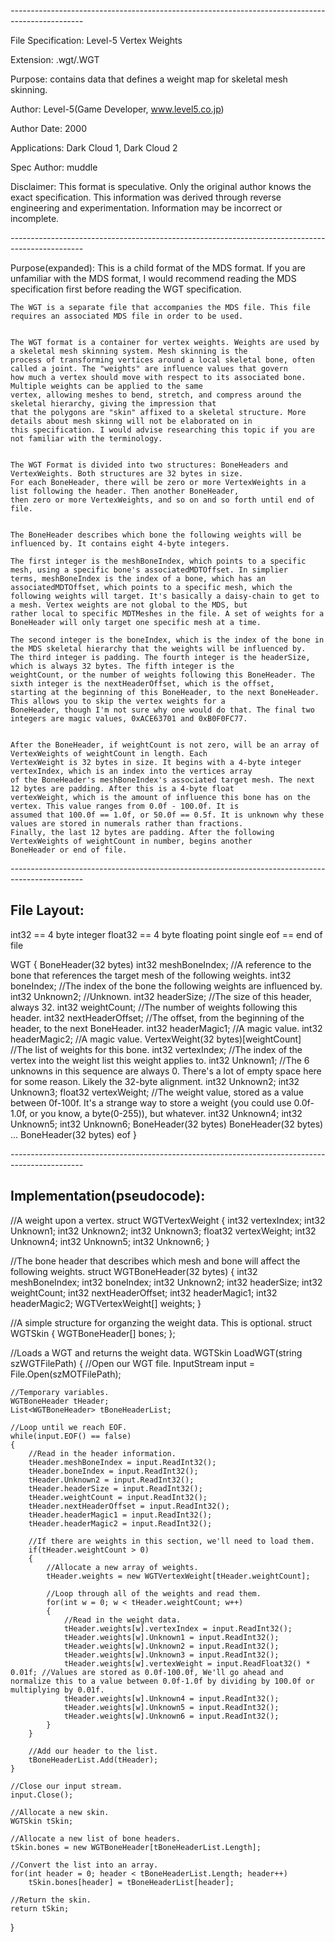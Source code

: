 *------------------------------------------------------------------------------------------------*

File Specification:		Level-5 Vertex Weights

Extension:			.wgt/.WGT

Purpose:			contains data that defines a weight map for skeletal mesh skinning.

Author:				Level-5(Game Developer, www.level5.co.jp)

Author Date:			2000

Applications:			Dark Cloud 1, Dark Cloud 2

Spec Author:			muddle

Disclaimer:				This format is speculative. Only the original author knows the exact specification.
	This information was derived through reverse engineering and experimentation. Information may be incorrect or	
	incomplete.

*------------------------------------------------------------------------------------------------*

Purpose(expanded):		This is a child format of the MDS format. If you are unfamiliar with the MDS format, I would 
	recommend reading the MDS specification first before reading the WGT specification.
	
	The WGT is a separate file that accompanies the MDS file. This file requires an associated MDS file in order to be used.
	
	
	The WGT format is a container for vertex weights. Weights are used by a skeletal mesh skinning system. Mesh skinning is the
	process of transforming vertices around a local skeletal bone, often called a joint. The "weights" are influence values that govern
	how much a vertex should move with respect to its associated bone. Multiple weights can be applied to the same
	vertex, allowing meshes to bend, stretch, and compress around the skeletal hierarchy, giving the impression that
	that the polygons are "skin" affixed to a skeletal structure. More details about mesh skinng will not be elaborated on in 
	this specification. I would advise researching this topic if you are not familiar with the terminology.
	

	The WGT Format is divided into two structures: BoneHeaders and VertexWeights. Both structures are 32 bytes in size.
	For each BoneHeader, there will be zero or more VertexWeights in a list following the header. Then another BoneHeader,
	then zero or more VertexWeights, and so on and so forth until end of file.
	
	
	The BoneHeader describes which bone the following weights will be influenced by. It contains eight 4-byte integers. 
	
	The first integer is the meshBoneIndex, which points to a specific mesh, using a specific bone's associatedMDTOffset. In simplier
	terms, meshBoneIndex is the index of a bone, which has an associatedMDTOffset, which points to a specific mesh, which the
	following weights will target. It's basically a daisy-chain to get to a mesh. Vertex weights are not global to the MDS, but 
	rather local to specific MDTMeshes in the file. A set of weights for a BoneHeader will only target one specific mesh at a time.
	
	The second integer is the boneIndex, which is the index of the bone in the MDS skeletal hierarchy that the weights will be influenced by.
	The third integer is padding. The fourth integer is the headerSize, which is always 32 bytes. The fifth integer is the
	weightCount, or the number of weights following this BoneHeader. The sixth integer is the nextHeaderOffset, which is the offset,
	starting at the beginning of this BoneHeader, to the next BoneHeader. This allows you to skip the vertex weights for a
	BoneHeader, though I'm not sure why one would do that. The final two integers are magic values, 0xACE63701 and 0xB0F0FC77.
	
	
	After the BoneHeader, if weightCount is not zero, will be an array of VertexWeights of weightCount in length. Each
	VertexWeight is 32 bytes in size. It begins with a 4-byte integer vertexIndex, which is an index into the vertices array
	of the BoneHeader's meshBoneIndex's associated target mesh. The next 12 bytes are padding. After this is a 4-byte float
	vertexWeight, which is the amount of influence this bone has on the vertex. This value ranges from 0.0f - 100.0f. It is
	assumed that 100.0f == 1.0f, or 50.0f == 0.5f. It is unknown why these values are stored in numerals rather than fractions.
	Finally, the last 12 bytes are padding. After the following VertexWeights of weightCount in number, begins another 
	BoneHeader or end of file.
	
*------------------------------------------------------------------------------------------------*

File Layout:
---------------------------
int32 == 4 byte integer
float32 == 4 byte floating point single
eof == end of file

WGT
{
	BoneHeader(32 bytes)
	    int32 meshBoneIndex;			//A reference to the bone that references the target mesh of the following weights.
        int32 boneIndex;				//The index of the bone the following weights are influenced by.
        int32 Unknown2;					//Unknown.
        int32 headerSize;				//The size of this header, always 32.
        int32 weightCount;				//The number of weights following this header.
        int32 nextHeaderOffset;			//The offset, from the beginning of the header, to the next BoneHeader.
        int32 headerMagic1;				//A magic value.
        int32 headerMagic2;				//A magic value.
		VertexWeight(32 bytes)[weightCount]		//The list of weights for this bone.
			int32 vertexIndex;         	//The index of the vertex into the weight list this weight applies to.
			int32 Unknown1;            	//The 6 unknowns in this sequence are always 0. There's a lot of empty space here for some reason. Likely the 32-byte alignment.
			int32 Unknown2;
			int32 Unknown3;
			float32 vertexWeight;      	//The weight value, stored as a value between 0f-100f. It's a strange way to store a weight (you could use 0.0f-1.0f, or you know, a byte(0-255)), but whatever.
			int32 Unknown4;
			int32 Unknown5;
			int32 Unknown6;
	BoneHeader(32 bytes)
	BoneHeader(32 bytes)
	...
	BoneHeader(32 bytes)
	eof
}

*------------------------------------------------------------------------------------------------*

Implementation(pseudocode):
---------------------------

//A weight upon a vertex.
struct WGTVertexWeight
{
	int32 vertexIndex;
	int32 Unknown1;
	int32 Unknown2;
	int32 Unknown3;
	float32 vertexWeight;
	int32 Unknown4;
	int32 Unknown5;
	int32 Unknown6;
}

//The bone header that describes which mesh and bone will affect the following weights.
struct WGTBoneHeader(32 bytes)
{
	int32 meshBoneIndex;
	int32 boneIndex;
	int32 Unknown2;
	int32 headerSize;
	int32 weightCount;
	int32 nextHeaderOffset;
	int32 headerMagic1;
	int32 headerMagic2;
	WGTVertexWeight[] weights;
}

//A simple structure for organzing the weight data. This is optional.
struct WGTSkin
{
	WGTBoneHeader[] bones;
};

//Loads a WGT and returns the weight data.
WGTSkin LoadWGT(string szWGTFilePath)
{
	//Open our WGT file.
	InputStream input = File.Open(szMOTFilePath);
	
	//Temporary variables.
	WGTBoneHeader tHeader;
	List<WGTBoneHeader> tBoneHeaderList;
	
	//Loop until we reach EOF.
	while(input.EOF() == false)
	{
		//Read in the header information.
		tHeader.meshBoneIndex = input.ReadInt32();
		tHeader.boneIndex = input.ReadInt32();
		tHeader.Unknown2 = input.ReadInt32();
		tHeader.headerSize = input.ReadInt32();
		tHeader.weightCount = input.ReadInt32();
		tHeader.nextHeaderOffset = input.ReadInt32();
		tHeader.headerMagic1 = input.ReadInt32();
		tHeader.headerMagic2 = input.ReadInt32();
		
		//If there are weights in this section, we'll need to load them.
		if(tHeader.weightCount > 0)
		{
			//Allocate a new array of weights.
			tHeader.weights = new WGTVertexWeight[tHeader.weightCount];
			
			//Loop through all of the weights and read them.
			for(int w = 0; w < tHeader.weightCount; w++)
			{			
				//Read in the weight data.
				tHeader.weights[w].vertexIndex = input.ReadInt32();
				tHeader.weights[w].Unknown1 = input.ReadInt32();
				tHeader.weights[w].Unknown2 = input.ReadInt32();
				tHeader.weights[w].Unknown3 = input.ReadInt32();
				tHeader.weights[w].vertexWeight = input.ReadFloat32() * 0.01f; //Values are stored as 0.0f-100.0f, We'll go ahead and normalize this to a value between 0.0f-1.0f by dividing by 100.0f or multiplying by 0.01f.
				tHeader.weights[w].Unknown4 = input.ReadInt32();
				tHeader.weights[w].Unknown5 = input.ReadInt32();
				tHeader.weights[w].Unknown6 = input.ReadInt32();
			}
		}
		
		//Add our header to the list.
		tBoneHeaderList.Add(tHeader);
	}
	
	//Close our input stream.
	input.Close();
	
	//Allocate a new skin.
	WGTSkin tSkin;
	
	//Allocate a new list of bone headers.
	tSkin.bones = new WGTBoneHeader[tBoneHeaderList.Length];
	
	//Convert the list into an array.
	for(int header = 0; header < tBoneHeaderList.Length; header++)
		tSkin.bones[header] = tBoneHeaderList[header];

	//Return the skin.
	return tSkin;
}